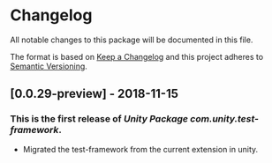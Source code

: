 # Changelog
All notable changes to this package will be documented in this file.

The format is based on [Keep a Changelog](http://keepachangelog.com/en/1.0.0/)
and this project adheres to [Semantic Versioning](http://semver.org/spec/v2.0.0.html).

## [0.0.29-preview] - 2018-11-15

### This is the first release of *Unity Package com.unity.test-framework*.

- Migrated the test-framework from the current extension in unity.
